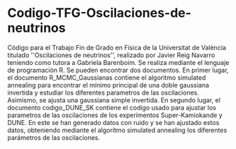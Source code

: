 # Codigo-TFG-Oscilaciones-de-neutrinos
Código para el Trabajo Fin de Grado en Física de la Universitat de València titulado ''Oscilaciones de neutrinos'', realizado por Javier Reig Navarro teniendo como tutora a Gabriela Barenboim. Se realiza mediante el lenguaje de programación R. Se pueden encontrar dos documentos. 
En primer lugar, el documento R_MCMC_Gaussianas contiene el algoritmo simulated annealing para encontrar el mínimo principal de una doble gaussiana invertida y estudiar los diferentes parametros de las oscilaciones. Asimismo, se ajusta una gaussiana simple invertida.
En segundo lugar, el documento codigo_DUNE_SK contiene el codigo usado para ajustar los parametros de las oscilaciones de los experimentos Super-Kamiokande y DUNE. En este se han generado datos con ruido y se han ajustado estos datos, obteniendo mediante el algoritmo simulated annealing los diferentes parámetros de las oscilaciones.
